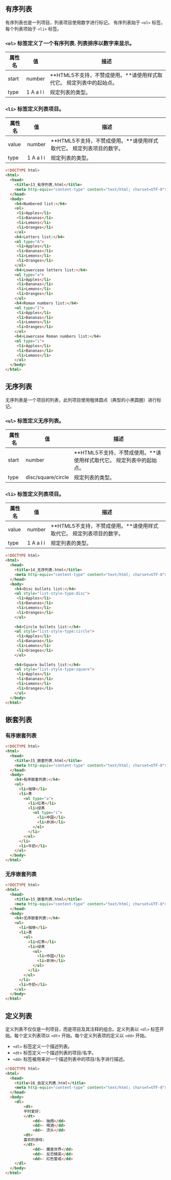 ## 有序列表

有序列表也是一列项目，列表项目使用数字进行标记。 有序列表始于 `<ol>` 标签。每个列表项始于 `<li>` 标签。

### `<ol>` 标签定义了一个有序列表. 列表排序以数字来显示。

| 属性名 | 值 | 描述 |
| --- | --- | --- |
| start | number | **HTML5不支持，不赞成使用。**请使用样式取代它。 规定列表中的起始点。|
| type | 1   A   a   I   i | 规定列表的类型。|

### `<li>` 标签定义列表项目。

| 属性名 | 值 | 描述 |
| --- | --- | --- |
| value | number | **HTML5不支持，不赞成使用。**请使用样式取代它。 规定列表项目的数字。|
| type | 1   A   a   I   i | 规定列表的类型。|

```html
<!DOCTYPE html><html>  <head>    <title>13_有序列表.html</title>    <meta http-equiv="content-type" content="text/html; charset=UTF-8">  </head>  <body>    <h4>Numbered list:</h4>	<ol>	 <li>Apples</li>	 <li>Bananas</li>	 <li>Lemons</li>	 <li>Oranges</li>	</ol>  	<h4>Letters list:</h4>	<ol type="A">	 <li>Apples</li>	 <li>Bananas</li>	 <li>Lemons</li>	 <li>Oranges</li>	</ol>  	<h4>Lowercase letters list:</h4>	<ol type="a">	 <li>Apples</li>	 <li>Bananas</li>	 <li>Lemons</li>	 <li>Oranges</li>	</ol>  	<h4>Roman numbers list:</h4>	<ol type="I">	 <li>Apples</li>	 <li>Bananas</li>	 <li>Lemons</li>	 <li>Oranges</li>	</ol>  	<h4>Lowercase Roman numbers list:</h4>	<ol type="i">	 <li>Apples</li>	 <li>Bananas</li>	 <li>Lemons</li>	</ol>    </body></html>
```

## 无序列表

无序列表是一个项目的列表，此列项目使用粗体圆点（典型的小黑圆圈）进行标记。

### `<ul>` 标签定义无序列表。

| 属性名 | 值 | 描述 |
| --- | --- | --- |
| start | number | **HTML5不支持，不赞成使用。**请使用样式取代它。 规定列表中的起始点。|
| type | disc/square/circle | 规定列表的类型。|

### `<li>` 标签定义列表项目。

| 属性名 | 值 | 描述 |
| --- | --- | --- |
| value | number | **HTML5不支持，不赞成使用。**请使用样式取代它。 规定列表项目的数字。|
| type | 1   A   a   I   i | 规定列表的类型。|

```html
<!DOCTYPE html><html>  <head>    <title>14_无序列表.html</title>    <meta http-equiv="content-type" content="text/html; charset=UTF-8">  </head>  <body>	<h4>Disc bullets list:</h4>	<ul style="list-style-type:disc">	 <li>Apples</li>	 <li>Bananas</li>	 <li>Lemons</li>	 <li>Oranges</li>	</ul>  		<h4>Circle bullets list:</h4>	<ul style="list-style-type:circle">	 <li>Apples</li>	 <li>Bananas</li>	 <li>Lemons</li>	 <li>Oranges</li>	</ul>  		<h4>Square bullets list:</h4>	<ul style="list-style-type:square">	 <li>Apples</li>	 <li>Bananas</li>	 <li>Lemons</li>	 <li>Oranges</li>	</ul>  </body></html>
```

## 嵌套列表

### 有序嵌套列表

```html
<!DOCTYPE html><html>  <head>    <title>15_嵌套列表.html</title>    <meta http-equiv="content-type" content="text/html; charset=UTF-8">  </head>  <body>	<h4>有序嵌套列表:</h4>	<ol>	  <li>咖啡</li>	  <li>茶	    <ol type="a">	      <li>红茶</li>	      <li>绿茶	        <ol type="i">	          <li>中国</li>	          <li>非洲</li>	        </ol>	      </li>	    </ol>	  </li>	  <li>牛奶</li>	</ol>  </body></html>
```

### 无序嵌套列表

```html
<!DOCTYPE html><html>  <head>    <title>15_嵌套列表.html</title>    <meta http-equiv="content-type" content="text/html; charset=UTF-8">  </head>  <body>    <h4>无序嵌套列表:</h4>	<ul>	  <li>咖啡</li>	  <li>茶	    <ul>	      <li>红茶</li>	      <li>绿茶	        <ul>	          <li>中国</li>	          <li>非洲</li>	        </ul>	      </li>	    </ul>	  </li>	  <li>牛奶</li>	</ul>  </body></html>
```

## 定义列表

定义列表不仅仅是一列项目，而是项目及其注释的组合。定义列表以 `<dl>` 标签开始。每个定义列表项以 `<dt>` 开始。每个定义列表项的定义以 `<dd>` 开始。

- `<dl>` 标签定义一个描述列表。
- `<dt>` 标签定义一个描述列表的项目/名字。
- `<dd>` 标签被用来对一个描述列表中的项目/名字进行描述。

```html
<!DOCTYPE html><html>  <head>    <title>16_自定义列表.html</title>    <meta http-equiv="content-type" content="text/html; charset=UTF-8">  </head>  <body>    <dl>		<dt>		平时爱好:		</dt>			<dd>- 抽烟</dd>			<dd>- 喝酒</dd>			<dd>- 烫头</dd>		<dt>		喜欢的游戏:		</dt>			<dd>- 魔兽世界</dd>			<dd>- 反恐精英</dd>			<dd>- 红色警戒</dd>	</dl>  </body></html>
```
